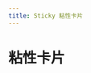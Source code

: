 ```yaml
---
title: Sticky 粘性卡片
---
```


# 粘性卡片

<grid-test title="基础表格" description="基础的表格展示用法">
  <sticky-demo1></sticky-demo1>
  <highlight-code slot="codeText" lang="vue">
  </highlight-code>
</grid-test>
